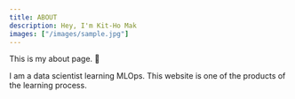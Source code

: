 ```yaml
---
title: ABOUT
description: Hey, I'm Kit-Ho Mak
images: ["/images/sample.jpg"]
---
```



This is my about page. :wave:

I am a data scientist learning MLOps. This website is one of the products of the learning process.
